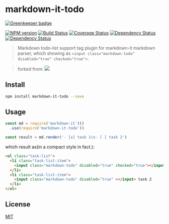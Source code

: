 # markdown-it-todo

[![Greenkeeper badge](https://badges.greenkeeper.io/dexfire/markdown-it-todo.svg)](https://greenkeeper.io/)

[![NPM version][npm-image]][npm-url]
[![Build Status][build-image]][build-url]
[![Coverage Status][coverage-image]][coverage-url]
[![Dependency Status][david-image]][david-url]
[![Dependency Status][david-dev-image]][david-dev-url]

[npm-image]: https://img.shields.io/npm/v/markdown-it-todo.svg
[npm-url]: https://npmjs.org/package/markdown-it-todo
[build-image]: https://travis-ci.org/dexfire/markdown-it-todo.svg?branch=master
[build-url]: https://travis-ci.org/dexfire/markdown-it-todo
[coverage-image]: https://coveralls.io/repos/github/dexfire/markdown-it-todo/badge.svg?branch=master
[coverage-url]: https://coveralls.io/github/dexfire/markdown-it-todo?branch=master
[david-image]: https://david-dm.org/dexfire/markdown-it-todo.svg
[david-url]: https://david-dm.org/dexfire/markdown-it-todo
[david-dev-image]: https://david-dm.org/dexfire/markdown-it-todo/dev-status.svg
[david-dev-url]: https://david-dm.org/dexfire/markdown-it-todo#info=devDependencies

> Markdown todo-list support tag plugin for markdown-it markdown parser,
> which showing as `<input class="markdown-todo" disabled="true" checked="true">`.

> forked from: [![](https://img.shields.io/badge/akuma-markdown----it----enml----todo-blue?style=plastic&logo=appveyor)](https://github.com/akuma/markdown-it-enml-todo)

## Install

```bash
npm install markdown-it-todo --save
```

## Usage

```js
const md = require('markdown-it')()
  .use(require('markdown-it-todo'))

const result = md.render('- [x] task 1\n- [ ] task 2')
```

which result as(in a compact style in fact.):

```html
<ul class="task-list">
  <li class="task-list-item">
    <input class="markdown-todo" disabled="true" checked="true"></input> task 1
  </li>
  <li class="task-list-item">
    <input class="markdown-todo" disabled="true" ></input> task 2
  </li>
</ul>
```

## License

[MIT](LICENSE)
